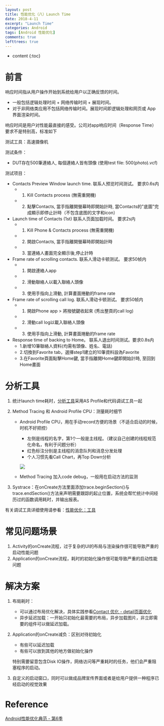 ```yaml
---
layout: post
title: 性能优化（八）Launch Time
date: 2018-4-11
excerpt: "Launch Time"
categories: Android
tags: [Android 性能优化]
comments: true
lefttrees: true
---
```


* content
{:toc}



# 前言

响应时间指从用户操作开始到系统给用户以正确反馈的时间。

- 一般包括逻辑处理时间 + 网络传输时间 + 展现时间。
- 对于非网络类应用不包括网络传输时间。展现时间即逻辑处理和网页或 App 界面渲染时间。

响应时间是用户对性能最直接的感受。公司对app响应时间（Response Time）要求不是特别高，标准如下
    
测试工具：高速摄像机
    
测试条件：
    
 - DUT存在500筆連絡人, 每個連絡人皆有頭像 (使用test file: 500(photo).vcf)
    
测试项目：
    
- Contacts Preview Window launch  time. 联系人预览时间测试。 要求0.6s内
    - 1. Kill Contacts process (無需重開機)
    - 2. 點擊Contacts, 當手指離開螢幕時即開始計時, 當Contacts的"底圖"完成顯示即停止計時（不包含底图的文字和icon）
- Launch time of Contacts (1st) 联系人页面加载时间。 要求2s内
    - 1. Kill Phone & Contacts process (無需重開機)
    - 2. 開啟Contacts, 當手指離開螢幕時即開始計時
    - 3. 當連絡人畫面完全顯示後,停止計時
- Frame rate of scrolling contacts. 联系人滑动卡顿测试。 要求50帧内
    - 1. 開啟連絡人app
    - 2. 滑動聯絡人以載入聯絡人頭像
    - 3. 使用手指向上滑動, 計算畫面捲動的frame rate
- Frame rate of scrolling call log. 联系人滑动卡顿测试。 要求50帧内
    - 1. 開啟Phone app > 將撥號鍵收起來 (秀出整頁的call log)
    - 2. 滑動call log以載入聯絡人頭像
    - 3. 使用手指向上滑動, 計算畫面捲動的frame rate
- Response time of backing to Home。 联系人退出时间测试。要求0.8s内
    - 1.新增10筆聯絡人資料(均需有頭像、姓名、電話)
    - 2.切換到Favorite tab，選擇step1建立的10筆資料設為Favorite
    - 3.在Favorite頁面點擊Home鍵, 當手指離開Home鍵即開始計時, 至回到Home畫面

# 分析工具

1. 统计launch time耗时，[分析工具](http://vivianking6855.github.io/2017/12/26/Android-optimization-Tool/)采用AS Profile和代码调试工具一起

2. Method Tracing 和 Android Profile CPU：测量耗时细节

    - Android Profile CPU，用在手动record方便的场景（不适合启动的时候，时机不好把控）
        - 左侧是线程的名字，第1个一般是主线程。（建议自己创建的线程规范化命名，有利于问题分析）
        - 红色标注分别是主线程的消息队列和消息分发处理
        - 个人习惯先看Call Chart，再Top Down分析

         ![](https://i.imgur.com/QvNrItB.jpg)
         
    - Method Tracing 加入code debug，一般用在启动方法的监测
    


2. Systrace：在onCreate方法里面添加trace.beginSection()与trace.endSection()方法来声明需要跟踪的起止位置，系统会帮忙统计中间经历过的函数调用耗时，并输出报表。


有关调试工具详细使用请参看：[性能优化：工具](http://vivianking6855.github.io/2017/12/26/Android-optimization-Tool/)


# 常见问题场景

1. Activity的onCreate流程，过于复杂的UI的布局与渲染操作很可能导致严重的启动性能问题
2. Application的onCreate流程，耗时的初始化操作很可能导致严重的启动性能问题

# 解决方案

1. 布局耗时：
    - 可以通过布局优化解决，具体实践参看[Contact 优化 - detail页面优化](http://vivianking6855.github.io/2018/01/04/Contact-Optimization-3/)
    - 异步延迟加载：一开始只初始化最需要的布局，异步加载图片，非立即需要的组件可以做延迟加载。
2. Application的onCreate减负：区别对待初始化
    - 有些可以延迟加载
    - 有些可以放到其他的地方做初始化操作

    特别需要留意包含Disk IO操作，网络访问等严重耗时的任务，他们会严重阻塞程序的启动。

3. 自定义的启动窗口，同时可以做成品牌宣传界面或者是给用户提供一种程序已经启动的视觉效果


# Reference

[Android性能优化典范 - 第6季](http://hukai.me/android-performance-patterns-season-6/)








